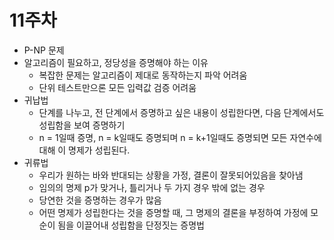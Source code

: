 # 11주차

- P-NP 문제
- 알고리즘이 필요하고, 정당성을 증명해야 하는 이유
    - 복잡한 문제는 알고리즘이 제대로 동작하는지 파악 어려움
    - 단위 테스트만으론 모든 입력값 검증 어려움
- 귀납법
    - 단계를 나누고, 전 단계에서 증명하고 싶은 내용이 성립한다면, 다음 단계에서도 성립함을 보여 증명하기
    - n = 1일때 증명, n = k일때도 증명되며 n = k+1일때도 증명되면 모든 자연수에 대해 이 명제가 성립된다.
- 귀류법
    - 우리가 원하는 바와 반대되는 상황을 가정, 결론이 잘못되어있음을 찾아냄
    - 임의의 명제 p가 맞거나, 틀리거나 두 가지 경우 밖에 없는 경우
    - 당연한 것을 증명하는 경우가 많음
    - 어떤 명제가 성립한다는 것을 증명할 때, 그 명제의 결론을 부정하여 가정에 모순이 됨을 이끌어내 성립함을 단정짓는 증명법